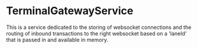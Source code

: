# TerminalGatewayService

This is a service dedicated to the storing of websocket connections
and the routing of inbound transactions to the right websocket based
on a 'laneId' that is passed in and available in memory.